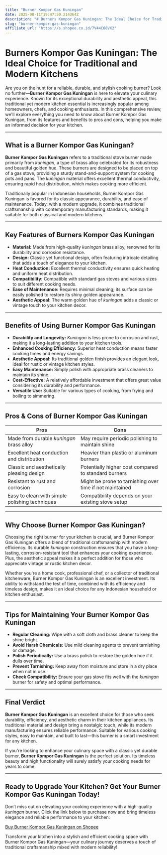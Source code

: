 ```yaml
---
title: "Burner Kompor Gas Kuningan"
date: 2025-08-11T19:47:50.214364Z
description: "# Burners Kompor Gas Kuningan: The Ideal Choice for Traditional and Modern Kitchens..."
slug: "burner-kompor-gas-kuningan"
affiliate_url: "https://s.shopee.co.id/7V44C68VX2"
---
```

# Burners Kompor Gas Kuningan: The Ideal Choice for Traditional and Modern Kitchens

Are you on the hunt for a reliable, durable, and stylish cooking burner? Look no further—**Burner Kompor Gas Kuningan** is here to elevate your culinary experience. Known for its exceptional durability and aesthetic appeal, this traditional yet modern kitchen essential is increasingly popular among homeowners, chefs, and cooking enthusiasts. In this comprehensive review, we'll explore everything you need to know about Burner Kompor Gas Kuningan, from its features and benefits to pros and cons, helping you make an informed decision for your kitchen.

---

## What is a Burner Kompor Gas Kuningan?

**Burner Kompor Gas Kuningan** refers to a traditional stove burner made primarily from *kuningan*, a type of brass alloy celebrated for its robustness and beautiful golden hue. These burners are designed to be placed on top of a gas stove, providing a sturdy stand-and-support system for cooking pots and pans. The *kuningan* material offers excellent thermal conductivity, ensuring rapid heat distribution, which makes cooking more efficient.

Traditionally popular in Indonesian households, Burner Kompor Gas Kuningan is favored for its classic appearance, durability, and ease of maintenance. Today, with a modern upgrade, it combines traditional craftsmanship with contemporary manufacturing standards, making it suitable for both classical and modern kitchens.

---

## Key Features of Burners Kompor Gas Kuningan

- **Material:** Made from high-quality *kuningan* brass alloy, renowned for its durability and corrosion resistance.
- **Design:** Classic yet functional design, often featuring intricate detailing that adds a touch of elegance to your kitchen.
- **Heat Conduction:** Excellent thermal conductivity ensures quick heating and uniform heat distribution.
- **Compatibility:** Compatible with standard gas stoves and various sizes to suit different cooking needs.
- **Ease of Maintenance:** Requires minimal cleaning; its surface can be easily polished to restore its shiny golden appearance.
- **Aesthetic Appeal:** The warm golden hue of *kuningan* adds a classic or vintage touch to your kitchen decor.

---

## Benefits of Using Burner Kompor Gas Kuningan

- **Durability and Longevity:** *Kuningan* is less prone to corrosion and rust, making it a long-lasting addition to your kitchen tools.
- **Enhanced Cooking Efficiency:** Superior heat conduction means faster cooking times and energy savings.
- **Aesthetic Appeal:** Its traditional golden finish provides an elegant look, ideal for rustic or vintage kitchen styles.
- **Easy Maintenance:** Simply polish with appropriate brass cleaners to maintain its shine.
- **Cost-Effective:** A relatively affordable investment that offers great value considering its durability and performance.
- **Versatile Use:** Suitable for various types of cooking, from frying and boiling to simmering.

---

## Pros & Cons of Burner Kompor Gas Kuningan

| **Pros**                                              | **Cons**                                               |
|--------------------------------------------------------|--------------------------------------------------------|
| Made from durable *kuningan* brass alloy             | May require periodic polishing to maintain shine    |
| Excellent heat conduction and distribution           | Heavier than plastic or aluminum burners             |
| Classic and aesthetically pleasing design           | Potentially higher cost compared to standard burners |
| Resistant to rust and corrosion                      | Might be prone to tarnishing over time if not maintained |
| Easy to clean with simple polishing techniques       | Compatibility depends on your existing stove setup  |

---

## Why Choose Burner Kompor Gas Kuningan?

Choosing the right burner for your kitchen is crucial, and Burner Kompor Gas Kuningan offers a blend of traditional craftsmanship with modern efficiency. Its durable *kuningan* construction ensures that you have a long-lasting, corrosion-resistant tool that enhances your cooking experience. Plus, the aesthetic appeal makes it a perfect addition for those who appreciate vintage or rustic kitchen decor.

Whether you're a home cook, professional chef, or a collector of traditional kitchenware, Burner Kompor Gas Kuningan is an excellent investment. Its ability to withstand the test of time, combined with its efficiency and timeless design, makes it an ideal choice for any Indonesian household or kitchen enthusiast.

---

## Tips for Maintaining Your Burner Kompor Gas Kuningan

- **Regular Cleaning:** Wipe with a soft cloth and brass cleaner to keep the shine bright.
- **Avoid Harsh Chemicals:** Use mild cleaning agents to prevent tarnishing or damage.
- **Polish Periodically:** Use a brass polish to restore the golden hue if it dulls over time.
- **Prevent Tarnishing:** Keep away from moisture and store in a dry place when not in use.
- **Check Compatibility:** Ensure your gas stove fits well with the *kuningan* burner for safety and optimal performance.

---

## Final Verdict

**Burner Kompor Gas Kuningan** is an excellent choice for those who seek durability, efficiency, and aesthetic charm in their kitchen appliances. Its traditional material and design bring a nostalgic touch, while its modern manufacturing ensures reliable performance. Suitable for various cooking styles, easy to maintain, and built to last—this burner is a smart investment for any kitchen.

If you're looking to enhance your culinary space with a classic yet durable burner, **Burner Kompor Gas Kuningan** is the perfect solution. Its timeless beauty and high functionality will surely satisfy your cooking needs for years to come.

---

## Ready to Upgrade Your Kitchen? Get Your Burner Kompor Gas Kuningan Today!

Don’t miss out on elevating your cooking experience with a high-quality *kuningan* burner. Click the link below to purchase now and bring timeless elegance and reliable performance to your kitchen:

[Buy Burner Kompor Gas Kuningan on Shopee](https://s.shopee.co.id/7V44C68VX2)

Transform your kitchen into a stylish and efficient cooking space with Burner Kompor Gas Kuningan—your culinary journey deserves a touch of traditional craftsmanship mixed with modern reliability!